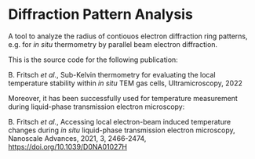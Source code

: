 # Diffraction Pattern Analysis
A tool to analyze the radius of contiouos electron diffraction ring patterns, e.g. for _in situ_ thermometry by parallel beam electron diffraction.

This is the source code for the following publication:

B. Fritsch _et al._, Sub-Kelvin thermometry for evaluating the local temperature stability within _in situ_ TEM gas cells, Ultramicroscopy, 2022


Moreover, it has been successfully used for temperature measurement during liquid-phase transmission electron microscopy:

B. Fritsch _et al._, Accessing local electron-beam induced temperature changes during _in situ_ liquid-phase transmission electron microscopy, Nanoscale Advances, 2021, 3, 2466-2474, https://doi.org/10.1039/D0NA01027H
